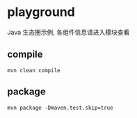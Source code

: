 # playground

Java 生态圈示例, 各组件信息请进入模块查看

## compile

```shell
mvn clean compile
```

## package

```shell
mvn package -Dmaven.test.skip=true
```
